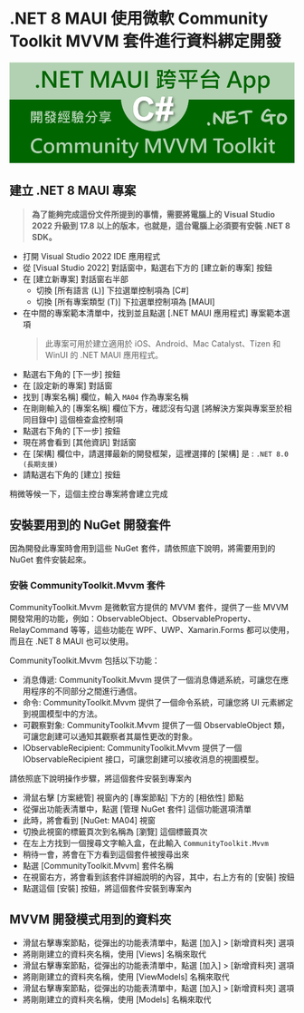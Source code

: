 # .NET 8 MAUI 使用微軟 Community Toolkit MVVM 套件進行資料綁定開發

![.NET 8 MAUI 使用微軟 Community Toolkit MVVM 套件進行資料綁定開發](../Images/X2023-9835.png)


## 建立 .NET 8 MAUI 專案

> **為了能夠完成這份文件所提到的事情，需要將電腦上的 Visual Studio 2022 升級到 17.8 以上的版本，也就是，這台電腦上必須要有安裝 .NET 8 SDK。**

* 打開 Visual Studio 2022 IDE 應用程式
* 從 [Visual Studio 2022] 對話窗中，點選右下方的 [建立新的專案] 按鈕
* 在 [建立新專案] 對話窗右半部
  * 切換 [所有語言 (L)] 下拉選單控制項為 [C#]
  * 切換 [所有專案類型 (T)] 下拉選單控制項為 [MAUI]
* 在中間的專案範本清單中，找到並且點選 [.NET MAUI 應用程式] 專案範本選項
  > 此專案可用於建立適用於 iOS、Android、Mac Catalyst、Tizen 和 WinUI 的 .NET MAUI 應用程式。
* 點選右下角的 [下一步] 按鈕
* 在 [設定新的專案] 對話窗
* 找到 [專案名稱] 欄位，輸入 `MA04` 作為專案名稱
* 在剛剛輸入的 [專案名稱] 欄位下方，確認沒有勾選 [將解決方案與專案至於相同目錄中] 這個檢查盒控制項
* 點選右下角的 [下一步] 按鈕
* 現在將會看到 [其他資訊] 對話窗
* 在 [架構] 欄位中，請選擇最新的開發框架，這裡選擇的 [架構] 是 : `.NET 8.0 (長期支援)`
* 請點選右下角的 [建立] 按鈕

稍微等候一下，這個主控台專案將會建立完成

## 安裝要用到的 NuGet 開發套件

因為開發此專案時會用到這些 NuGet 套件，請依照底下說明，將需要用到的 NuGet 套件安裝起來。

### 安裝 CommunityToolkit.Mvvm 套件

CommunityToolkit.Mvvm 是微軟官方提供的 MVVM 套件，提供了一些 MVVM 開發常用的功能，例如：ObservableObject、ObservableProperty、RelayCommand 等等，這些功能在 WPF、UWP、Xamarin.Forms 都可以使用，而且在 .NET 8 MAUI 也可以使用。

CommunityToolkit.Mvvm 包括以下功能：

* 消息傳遞: CommunityToolkit.Mvvm 提供了一個消息傳遞系統，可讓您在應用程序的不同部分之間進行通信。
* 命令: CommunityToolkit.Mvvm 提供了一個命令系統，可讓您將 UI 元素綁定到視圖模型中的方法。
* 可觀察對象: CommunityToolkit.Mvvm 提供了一個 ObservableObject 類，可讓您創建可以通知其觀察者其屬性更改的對象。
* IObservableRecipient: CommunityToolkit.Mvvm 提供了一個 IObservableRecipient 接口，可讓您創建可以接收消息的視圖模型。

請依照底下說明操作步驟，將這個套件安裝到專案內

* 滑鼠右擊 [方案總管] 視窗內的 [專案節點] 下方的 [相依性] 節點
* 從彈出功能表清單中，點選 [管理 NuGet 套件] 這個功能選項清單
* 此時，將會看到 [NuGet: MA04] 視窗
* 切換此視窗的標籤頁次到名稱為 [瀏覽] 這個標籤頁次
* 在左上方找到一個搜尋文字輸入盒，在此輸入 `CommunityToolkit.Mvvm`
* 稍待一會，將會在下方看到這個套件被搜尋出來
* 點選 [CommunityToolkit.Mvvm] 套件名稱
* 在視窗右方，將會看到該套件詳細說明的內容，其中，右上方有的 [安裝] 按鈕
* 點選這個 [安裝] 按鈕，將這個套件安裝到專案內

## MVVM 開發模式用到的資料夾

* 滑鼠右擊專案節點，從彈出的功能表清單中，點選 [加入] > [新增資料夾] 選項
* 將剛剛建立的資料夾名稱，使用 [Views] 名稱來取代
* 滑鼠右擊專案節點，從彈出的功能表清單中，點選 [加入] > [新增資料夾] 選項
* 將剛剛建立的資料夾名稱，使用 [ViewModels] 名稱來取代
* 滑鼠右擊專案節點，從彈出的功能表清單中，點選 [加入] > [新增資料夾] 選項
* 將剛剛建立的資料夾名稱，使用 [Models] 名稱來取代


